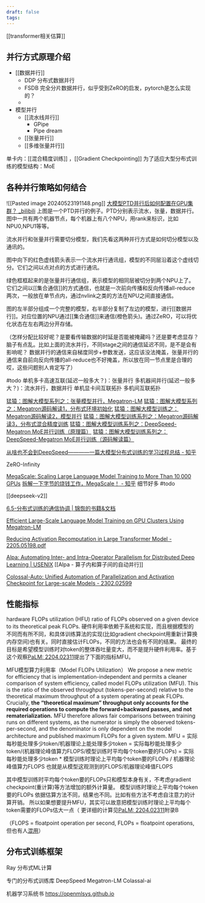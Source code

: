 ```yaml
---
draft: false
tags:
---
```

[[transformer相关估算]]

## 并行方式原理介绍

- [[数据并行]]
	- DDP 分布式数据并行
	- FSDB 完全分片数据并行，似乎受到ZeRO的启发，pytorch是怎么实现的？
	- 
- 模型并行
	- [[流水线并行]]
		- GPipe
		- Pipe dream
	- [[张量并行]]
	- [[多维张量并行]]

单卡内：[[混合精度训练]] ，[[Gradient Checkpointing]]
为了适应大型分布式训练的模型结构：MoE

## 各种并行策略如何结合


![[Pasted image 20240523191148.png]]
[大模型PTD并行后如何配置在GPU集群？ \_bilibili](https://www.bilibili.com/video/BV1ji421C7jH)
上图是一个PTD并行的例子。PTD分别表示流水，张量，数据并行。图中一共有两个机器节点，每个机器上有八个NPU，用rank来标识，比如NPU0,NPU1等等。

流水并行和张量并行需要切分模型，我们先看这两种并行方式是如何切分模型以及通讯的。

图中向下的红色虚线箭头表示一个流水并行通讯组，模型的不同层沿着这个虚线切分。它们之间以点对点的方式进行通讯。

绿色框框起来的是张量并行通信组，表示模型的相同层被切分到两个NPU上了。它们之间以[[集合通信]]的方式通信，也就是一次前向传播和反向传播all-reduce两次，一般放在单节点内，通过nvlink之类的方法在NPU之间直接通信。

图的左半部分组成一个完整的模型，右半部分复制了左边的模型，进行[[数据并行]]。对应位置的NPU通过[[集合通信]]来通信(橙色箭头)。通过ZeRO，可以将优化状态在左右两边分开存储。

（怎样分配比较好呢？是要看传输数据的时延是否能被掩藏吗？还是要考虑显存？脑子有点乱。比如上面的流水并行，不同stage之间的通信延迟不同，是不是会有影响呢？
数据并行的通信来自梯度同步+参数发送，这应该没法掩盖，张量并行的通信来自前向反向传播的all-reduce也不好掩盖，所以放在同一节点里是合理的
哎，这些问题别人肯定写了）

 #todo
单机多卡高速互联(延迟一般多大？)：张量并行
多机器间并行(延迟一般多大？)：流水并行，数据并行
单机显卡间互联拓扑
多机间互联拓扑



[猛猿：图解大模型系列之：张量模型并行，Megatron-LM](https://zhuanlan.zhihu.com/p/622212228)
[猛猿：图解大模型系列之：Megatron源码解读1，分布式环境初始化](https://zhuanlan.zhihu.com/p/629121480)
[猛猿：图解大模型训练之：Megatron源码解读2，模型并行](https://zhuanlan.zhihu.com/p/634377071)
[猛猿：图解大模型训练系列之：Megatron源码解读3，分布式混合精度训练](https://zhuanlan.zhihu.com/p/662700424)
[猛猿：图解大模型训练系列之：DeepSpeed-Megatron MoE并行训练（原理篇）](https://zhuanlan.zhihu.com/p/681154742)
[猛猿：图解大模型训练系列之：DeepSpeed-Megatron MoE并行训练（源码解读篇）](https://zhuanlan.zhihu.com/p/681692152)

[从啥也不会到DeepSpeed————一篇大模型分布式训练的学习过程总结 - 知乎](https://zhuanlan.zhihu.com/p/688873027)

ZeRO-Infinity

[MegaScale: Scaling Large Language Model Training to More Than 10,000 GPUs](https://arxiv.org/pdf/2402.15627)
[拆解一下字节的烧钱工作，MegaScale！ - 知乎](https://zhuanlan.zhihu.com/p/684712727)
细节好多 #todo

[[deepseek-v2]]

[6.5-分布式训练的通信协调 | 锦恢的书籍&文档](https://document.kirigaya.cn/docs/system-for-ai/di6zhang-fenbushixunliansuanfayuxitong/6.5-fenbushixunliandetongxinxiediao.html)

[Efficient Large-Scale Language Model Training on GPU Clusters Using Megatron-LM](https://deepakn94.github.io/assets/papers/megatron-sc21.pdf)

[Reducing Activation Recomputation in Large Transformer Model - 2205.05198.pdf](https://arxiv.org/pdf/2205.05198.pdf)

[Alpa: Automating Inter- and Intra-Operator Parallelism for Distributed Deep Learning | USENIX](https://www.usenix.org/conference/osdi22/presentation/zheng-lianmin)
[[Alpa - 算子内和算子间的自动并行]]

[Colossal-Auto: Unified Automation of Parallelization and Activation Checkpoint for Large-scale Models - 2302.02599 ](https://arxiv.org/abs/2302.02599)


## 性能指标


hardware FLOPs utilization (HFU)
ratio of FLOPs observed on a given device to its theoretical peak FLOPs.
硬件利用率依赖于系统和实现，而且根据模型的不同而有所不同，和具体训练算法的实现(比如gradient checkpoint用重新计算换内存空间)也有关。同时直接估计FLOPs，不同的方法也会有不同的结果。
最终的目标是希望模型训练时对token的整体吞吐量变大，而不是提升硬件利用率。基于这个观察[PaLM: 2204.02311](https://arxiv.org/pdf/2204.02311)提出了下面的指标MFU。

MFU模型算力利用率（Model FLOPs Utilization）
We propose a new metric for efficiency that is implementation-independent and permits a cleaner comparison of system efficiency, called model FLOPs utilization (MFU). This is the ratio of the observed throughput (tokens-per-second) relative to the theoretical maximum throughput of a system operating at peak FLOPs. Crucially, **the “theoretical maximum” throughput only accounts for the required operations to compute the forward+backward passes, and not rematerialization.** MFU therefore allows fair comparisons between training runs on different systems, as the numerator is simply the observed tokens-per-second, and the denominator is only dependent on the model architecture and published maximum FLOPs for a given system. 
MFU = 实际每秒能处理多少token/机器理论上能处理多少token = 实际每秒能处理多少token/(机器理论峰值算力FLOPS/模型训练时平均每个token要的FLOPs) 
= 实际每秒能处理多少token \* 模型训练时理论上平均每个token要的FLOPs / 机器理论峰值算力FLOPS
也就是从模型这观测到的FLOPS/机器理论峰值FLOPS

其中模型训练时平均每个token要的FLOPs只和模型本身有关，不考虑gradient checkpoint(重计算)等方法增加的额外计算量。
模型训练时理论上平均每个token要的FLOPs 依据估算方法不同，结果也不同。比如有些方法不考虑自注意力的计算开销。
所以如果想要提升MFU，其实可以故意把模型训练时理论上平均每个token需要的FLOPs估大一点（
更详细的计算见[PaLM: 2204.02311](https://arxiv.org/pdf/2204.02311)附录B

（FLOPS = floatpoint operation per second, FLOPs = floatpoint operations, 但也有人[混用](https://zhuanlan.zhihu.com/p/364543528)）







## 分布式训练框架


Ray 分布式ML计算

专门的分布式训练库
DeepSpeed
Megatron-LM
Colassal-ai









机器学习系统书 https://openmlsys.github.io





